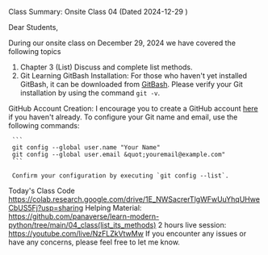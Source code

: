 Class Summary: Onsite Class 04 (Dated 2024-12-29 )

Dear Students,  

During our onsite class on December 29, 2024 we have covered the following topics 

1.  Chapter 3 (List) 
Discuss and complete list methods. 
2. Git Learning
GitBash Installation:
   For those who haven't yet installed GitBash, it can be downloaded from [GitBash](https://git-scm.com/downloads). Please verify your Git installation by using the command `git -v`.

GitHub Account Creation:
   I encourage you to create a GitHub account [here](https://github.com/) if you haven't already. To configure your Git name and email, use the following commands:

     ```
     git config --global user.name "Your Name"
     git config --global user.email &quot;youremail@example.com"
     ```

     Confirm your configuration by executing `git config --list`.
Today's Class Code
https://colab.research.google.com/drive/1E_NWSacrerTlgWFwUuYhqUHweCbUS5Fj?usp=sharing
Helping Material: 
https://github.com/panaverse/learn-modern-python/tree/main/04_class(list_its_methods)
2 hours live session: https://youtube.com/live/NzFLZkVtwMw
If you encounter any issues or have any concerns, please feel free to let me know.
